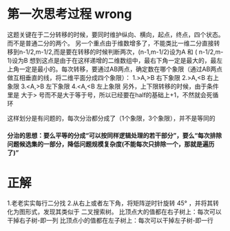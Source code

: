 # 第一次思考过程 wrong

这题关键在于二分转移的时候，要同时维护纵向、横向，起点，终点，四个状态。而不是普通二分的两个。 另一个重点由于维数增多了，不能类比一维二分直接转移到n-1/2,m-1/2,而是要在转移的时候判断两次，(n-1,m-1/2)设为A 和 (
n-1/2,m-1)设为B 想到这点是由于在这样递增的二维数组中，最右下角一定是最大的，最左上角一定是最小的。每次转移，要通过AB两点，确定数在哪个象限（通过AB两点做互相垂直的线，将二维平面分成四个象限）： 1.>A,>B 右下象限
2.>A,<B 右上象限 3.<A,>B 左下象限 4.<A,<B 左上象限 另外，上下限转移的时候，由于条件里是 大于> 号而不是大于等于号，所以已经要在half的基础上+1，不然就会死循环

这样划分是有问题的，每次分治都分成了（1个象限，3个象限），并不是等同的

#### 分治的思想：要么平等的分成“可以按同样逻辑处理的若干部分”，要么“每次排除问题候选集的一部分，降低问题规模复杂度(不能每次只排除一个，那就是遍历了)”

# 正解

1.老老实实每行二分找 2.从右上或者左下角，将矩阵逆时针旋转 45° ，并将其转化为图形式，发现其类似于 二叉搜索树。 比顶点大的值都在右子树上：每次可以干掉右子树-即一列 比顶点小的值都在左子树上：每次可以干掉左子树-即一行